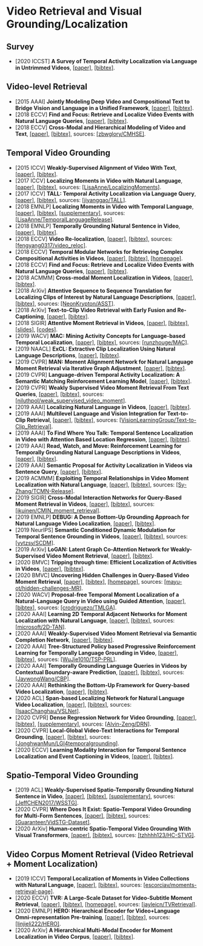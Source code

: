 # Video Retrieval and Visual Grounding/Localization

## Survey
- [2020 ICCST] **A Survey of Temporal Activity Localization via Language in Untrimmed Videos**, [[paper]](/Documents/Papers/A%20Survey%20of%20Temporal%20Activity%20Localization%20via%20Language%20in%20Untrimmed%20Videos.pdf), [[bibtex]](/Bibtex/A%20Survey%20of%20Temporal%20Activity%20Localization%20via%20Language%20in%20Untrimmed%20Videos.bib).

## Video-level Retrieval
- [2015 AAAI] **Jointly Modeling Deep Video and Compositional Text to Bridge Vision and Language in a Unified Framework**, [[paper]](https://web.eecs.umich.edu/~jjcorso/pubs/xu_corso_AAAI2015_v2t.pdf), [[bibtex]](/Bibtex/Jointly%20Modeling%20Deep%20Video%20and%20Compositional%20Text%20to%20Bridge%20Vision%20and%20Language%20in%20a%20Unified%20Framework.bib).
- [2018 ECCV] **Find and Focus: Retrieve and Localize Video Events with Natural Language Queries**, [[paper]](http://openaccess.thecvf.com/content_ECCV_2018/papers/Dian_SHAO_Find_and_Focus_ECCV_2018_paper.pdf), [[bibtex]](/Bibtex/Find%20and%20Focus%20-%20Retrieve%20and%20Localize%20Video%20Events%20with%20Natural%20Language%20Queries.bib).
- [2018 ECCV] **Cross-Modal and Hierarchical Modeling of Video and Text**, [[paper]](https://www.ecva.net/papers/eccv_2018/papers_ECCV/papers/Bowen_Zhang_Cross-Modal_and_Hierarchical_ECCV_2018_paper.pdf), [[bibtex]](/Bibtex/Cross-Modal%20and%20Hierarchical%20Modeling%20of%20Video%20and%20Text.bib), sources: [[zbwglory/CMHSE]](https://github.com/zbwglory/CMHSE).

## Temporal Video Grounding
- [2015 ICCV] **Weakly-Supervised Alignment of Video With Text**, [[paper]](https://www.cv-foundation.org/openaccess/content_iccv_2015/papers/Bojanowski_Weakly-Supervised_Alignment_of_ICCV_2015_paper.pdf), [[bibtex]](/Bibtex/Weakly-Supervised%20Alignment%20of%20Video%20With%20Text.bib).
- [2017 ICCV] **Localizing Moments in Video with Natural Language**, [[paper]](https://arxiv.org/pdf/1708.01641.pdf), [[bibtex]](/Bibtex/Localizing%20Moments%20in%20Video%20with%20Natural%20Language.bib), sources: [[LisaAnne/LocalizingMoments]](https://github.com/LisaAnne/LocalizingMoments).
- [2017 ICCV] **TALL: Temporal Activity Localization via Language Query**, [[paper]](http://openaccess.thecvf.com/content_ICCV_2017/papers/Gao_TALL_Temporal_Activity_ICCV_2017_paper.pdf), [[bibtex]](/Bibtex/TALL%20-%20Temporal%20Activity%20Localization%20via%20Language%20Query.bib), sources: [[jiyanggao/TALL]](https://github.com/jiyanggao/TALL).
- [2018 EMNLP] **Localizing Moments in Video with Temporal Language**, [[paper]](https://www.aclweb.org/anthology/D18-1168.pdf), [[bibtex]](/Bibtex/Localizing%20Moments%20in%20Video%20with%20Temporal%20Language.bib), [[supplementary]](https://www.aclweb.org/anthology/attachments/D18-1168.Attachment.pdf), sources: [[LisaAnne/TemporalLanguageRelease]](https://github.com/LisaAnne/TemporalLanguageRelease).
- [2018 EMNLP] **Temporally Grounding Natural Sentence in Video**, [[paper]](https://www.aclweb.org/anthology/D18-1015.pdf), [[bibtex]](/Bibtex/Temporally%20Grounding%20Natural%20Sentence%20in%20Video.bib).
- [2018 ECCV] **Video Re-localization**, [[paper]](http://openaccess.thecvf.com/content_ECCV_2018/papers/Yang_Feng_Video_Re-localization_via_ECCV_2018_paper.pdf), [[bibtex]](/Bibtex/Video%20Re-localization.bib), sources: [[fengyang0317/video_reloc]](https://github.com/fengyang0317/video_reloc).
- [2018 ECCV] **Temporal Modular Networks for Retrieving Complex Compositional Activities in Videos**, [[paper]](http://openaccess.thecvf.com/content_ECCV_2018/papers/Bingbin_Liu_Temporal_Modular_Networks_ECCV_2018_paper.pdf), [[bibtex]](/Bibtex/Temporal%20Modular%20Networks%20for%20Retrieving%20Complex%20Compositional%20Activities%20in%20Videos.bib), [[homepage]](https://clarabing.github.io/tmn/).
- [2018 ECCV] **Find and Focus: Retrieve and Localize Video Events with Natural Language Queries**, [[paper]](http://openaccess.thecvf.com/content_ECCV_2018/papers/Dian_SHAO_Find_and_Focus_ECCV_2018_paper.pdf), [[bibtex]](/Bibtex/Find%20and%20Focus%20-%20Retrieve%20and%20Localize%20Video%20Events%20with%20Natural%20Language%20Queries.bib).
- [2018 ACMMM] **Cross-modal Moment Localization in Videos**, [[paper]](https://liqiangnie.github.io/paper/p843-liu.pdf), [[bibtex]](/Bibtex/Cross-modal%20Moment%20Localization%20in%20Videos.bib).
- [2018 ArXiv] **Attentive Sequence to Sequence Translation for Localizing Clips of Interest by Natural Language Descriptions**, [[paper]](https://arxiv.org/pdf/1808.08803.pdf), [[bibtex]](/Bibtex/Attentive%20Sequence%20to%20Sequence%20Translation%20for%20Localizing%20Clips%20of%20Interest%20by%20Natural%20Language%20Descriptions.bib), sources: [[NeonKrypton/ASST]](https://github.com/NeonKrypton/ASST).
- [2018 ArXiv] **Text-to-Clip Video Retrieval with Early Fusion and Re-Captioning**, [[paper]](http://cs-people.bu.edu/hxu/arxiv-version-Text-to-Clip.pdf), [[bibtex]](/Bibtex/Text-to-Clip%20Video%20Retrieval%20with%20Early%20Fusion%20and%20Re-Captioning.bib).
- [2018 SIGIR] **Attentive Moment Retrieval in Videos**, [[paper]](http://staff.ustc.edu.cn/~hexn/papers/sigir18-video-retrieval.pdf), [[bibtex]](/Bibtex/Attentive%20Moment%20Retrieval%20in%20Videos.bib), [[slides]](https://pdfs.semanticscholar.org/5dc8/f69ad9404ed9e8d2318dca19f4eb534440a5.pdf), [[codes]](https://sigir2018.wixsite.com/acrn).
- [2019 WACV] **MAC: Mining Activity Concepts for Language-based Temporal Localization**, [[paper]](https://arxiv.org/pdf/1811.08925.pdf), [[bibtex]](/Bibtex/MAC%20-%20Mining%20Activity%20Concepts%20for%20Language-based%20Temporal%20Localization.bib), sources: [[runzhouge/MAC]](https://github.com/runzhouge/MAC).
- [2019 NAACL] **ExCL: Extractive Clip Localization Using Natural Language Descriptions**, [[paper]](https://www.aclweb.org/anthology/N19-1198.pdf), [[bibtex]](/Bibtex/ExCL%20-%20Extractive%20Clip%20Localization%20Using%20Natural%20Language%20Descriptions.bib).
- [2019 CVPR] **MAN: Moment Alignment Network for Natural Language Moment Retrieval via Iterative Graph Adjustment**, [[paper]](http://openaccess.thecvf.com/content_CVPR_2019/papers/Zhang_MAN_Moment_Alignment_Network_for_Natural_Language_Moment_Retrieval_via_CVPR_2019_paper.pdf), [[bibtex]](/Bibtex/MAN%20-%20Moment%20Alignment%20Network%20for%20Natural%20Language%20Moment%20Retrieval%20via%20Iterative%20Graph%20Adjustment.bib).
- [2019 CVPR] **Language-driven Temporal Activity Localization: A Semantic Matching Reinforcement Learning Model**, [[paper]](http://openaccess.thecvf.com/content_CVPR_2019/papers/Wang_Language-Driven_Temporal_Activity_Localization_A_Semantic_Matching_Reinforcement_Learning_Model_CVPR_2019_paper.pdf), [[bibtex]](/Bibtex/Language-driven%20Temporal%20Activity%20Localization%20-%20A%20Semantic%20Matching%20Reinforcement%20Learning%20Model.bib).
- [2019 CVPR] **Weakly Supervised Video Moment Retrieval From Text Queries**, [[paper]](http://openaccess.thecvf.com/content_CVPR_2019/papers/Mithun_Weakly_Supervised_Video_Moment_Retrieval_From_Text_Queries_CVPR_2019_paper.pdf), [[bibtex]](/Bibtex/Weakly%20Supervised%20Video%20Moment%20Retrieval%20From%20Text%20Queries.bib), sources: [[niluthpol/weak_supervised_video_moment]](https://github.com/niluthpol/weak_supervised_video_moment).
- [2019 AAAI] **Localizing Natural Language in Videos**, [[paper]](http://forestlinma.com/welcome_files/Jingyuan_Chen_Localizing_Natural_Language_In_Videos_AAAI_2019.pdf), [[bibtex]](/Bibtex/Localizing%20Natural%20Language%20in%20Videos.bib).
- [2019 AAAI] **Multilevel Language and Vision Integration for Text-to-Clip Retrieval**, [[paper]](https://arxiv.org/pdf/1804.05113.pdf), [[bibtex]](/Bibtex/Multilevel%20Language%20and%20Vision%20Integration%20for%20Text-to-Clip%20Retrieval.bib), sources: [[VisionLearningGroup/Text-to-Clip_Retrieval]](https://github.com/VisionLearningGroup/Text-to-Clip_Retrieval).
- [2019 AAAI] **To Find Where You Talk: Temporal Sentence Localization in Video with Attention Based Location Regression**, [[paper]](https://arxiv.org/pdf/1804.07014.pdf), [[bibtex]](/Bibtex/To%20Find%20Where%20You%20Talk%20-%20Temporal%20Sentence%20Localization%20in%20Video%20with%20Attention%20Based%20Location%20Regression.bib).
- [2019 AAAI] **Read, Watch, and Move: Reinforcement Learning for Temporally Grounding Natural Language Descriptions in Videos**, [[paper]](https://arxiv.org/pdf/1901.06829.pdf), [[bibtex]](/Bibtex/Read%20Watch%20and%20Move%20-%20Reinforcement%20Learning%20for%20Temporally%20Grounding%20Natural%20Language%20Descriptions%20in%20Videos.bib).
- [2019 AAAI] **Semantic Proposal for Activity Localization in Videos via Sentence Query**, [[paper]](https://pdfs.semanticscholar.org/8548/d5a93869a5a4c808f5e81742f59f848c718c.pdf?_ga=2.88458585.398432507.1574674952-963912669.1574674952), [[bibtex]](/Bibtex/Semantic%20Proposal%20for%20Activity%20Localization%20in%20Videos%20via%20Sentence%20Query.bib).
- [2019 ACMMM] **Exploiting Temporal Relationships in Video Moment Localization with Natural Language**, [[paper]](https://arxiv.org/pdf/1908.03846.pdf), [[bibtex]](/Bibtex/Exploiting%20Temporal%20Relationships%20in%20Video%20Moment%20Localization%20with%20Natural%20Language.bib), sources: [[Sy-Zhang/TCMN-Release]](https://github.com/Sy-Zhang/TCMN-Release).
- [2019 SIGIR] **Cross-Modal Interaction Networks for Query-Based Moment Retrieval in Videos**, [[paper]](https://arxiv.org/pdf/1906.02497.pdf), [[bibtex]](/Bibtex/Cross-Modal%20Interaction%20Networks%20for%20Query-Based%20Moment%20Retrieval%20in%20Videos.bib), sources: [[ikuinen/CMIN_moment_retrieval]](https://github.com/ikuinen/CMIN_moment_retrieval).
- [2019 EMNLP] **DEBUG: A Dense Bottom-Up Grounding Approach for Natural Language Video Localization**, [[paper]](https://www.aclweb.org/anthology/D19-1518.pdf), [[bibtex]](/Bibtex/DEBUG%20-%20A%20Dense%20Bottom-Up%20Grounding%20Approach%20for%20Natural%20Language%20Video%20Localization.bib).
- [2019 NeurIPS] **Semantic Conditioned Dynamic Modulation for Temporal Sentence Grounding in Videos**, [[paper]](https://papers.nips.cc/paper/8344-semantic-conditioned-dynamic-modulation-for-temporal-sentence-grounding-in-videos.pdf), [[bibtex]](/Bibtex/Semantic%20Conditioned%20Dynamic%20Modulation%20for%20Temporal%20Sentence%20Grounding%20in%20Videos.bib), sources: [[yytzsy/SCDM]](https://github.com/yytzsy/SCDM).
- [2019 ArXiv] **LoGAN: Latent Graph Co-Attention Network for Weakly-Supervised Video Moment Retrieval**, [[paper]](https://arxiv.org/pdf/1909.13784.pdf), [[bibtex]](/Bibtex/LoGAN.bib).
- [2020 BMVC] **Tripping through time: Efficient Localization of Activities in Videos**, [[paper]](https://arxiv.org/pdf/1904.09936.pdf), [[bibtex]](/Bibtex/Tripping%20through%20time%20-%20Efficient%20Localization%20of%20Activities%20in%20Videos.bib).
- [2020 BMVC] **Uncovering Hidden Challenges in Query-Based Video Moment Retrieval**, [[paper]](https://www.bmvc2020-conference.com/assets/papers/0306.pdf), [[bibtex]](/Bibtex/Uncovering%20Hidden%20Challenges%20in%20Query-Based%20Video%20Moment%20Retrieval.bib), [[homepage]](https://www.bmvc2020-conference.com/conference/papers/paper_0306.html), sources: [[mayu-ot/hidden-challenges-MR]](https://github.com/mayu-ot/hidden-challenges-MR).
- [2020 WACV] **Proposal-free Temporal Moment Localization of a Natural-Language Query in Video using Guided Attention**, [[paper]](http://openaccess.thecvf.com/content_WACV_2020/papers/Rodriguez_Proposal-free_Temporal_Moment_Localization_of_a_Natural-Language_Query_in_Video_WACV_2020_paper.pdf), [[bibtex]](/Bibtex/Proposal-free%20Temporal%20Moment%20Localization%20of%20a%20Natural-Language%20Query%20in%20Video%20using%20Guided%20Attention.bib), sources: [[crodriguezo/TMLGA]](https://github.com/crodriguezo/TMLGA).
- [2020 AAAI] **Learning 2D Temporal Adjacent Networks for Moment Localization with Natural Language**, [[paper]](https://arxiv.org/pdf/1912.03590.pdf), [[bibtex]](/Bibtex/Learning%202D%20Temporal%20Adjacent%20Networks%20for%20Moment%20Localization%20with%20Natural%20Language.bib), sources: [[microsoft/2D-TAN]](https://github.com/microsoft/2D-TAN).
- [2020 AAAI] **Weakly-Supervised Video Moment Retrieval via Semantic Completion Network**, [[paper]](https://arxiv.org/pdf/1911.08199.pdf), [[bibtex]](/Bibtex/Weakly-Supervised%20Video%20Moment%20Retrieval%20via%20Semantic%20Completion%20Network.bib).
- [2020 AAAI] **Tree-Structured Policy based Progressive Reinforcement Learning for Temporally Language Grounding in Video**, [[paper]](https://arxiv.org/pdf/2001.06680.pdf), [[bibtex]](/Bibtex/Tree-Structured%20Policy%20based%20Progressive%20Reinforcement%20Learning%20for%20Temporally%20Language%20Grounding%20in%20Video.bib), sources: [[WuJie1010/TSP-PRL]](https://github.com/WuJie1010/TSP-PRL).
- [2020 AAAI] **Temporally Grounding Language Queries in Videos by Contextual Boundary-aware Prediction**, [[paper]](https://arxiv.org/pdf/1909.05010.pdf), [[bibtex]](/Bibtex/Temporally%20Grounding%20Language%20Queries%20in%20Videos%20by%20Contextual%20Boundary-aware%20Prediction.bib), sources: [[JaywongWang/CBP]](https://github.com/JaywongWang/CBP).
- [2020 AAAI] **Rethinking the Bottom-Up Framework for Query-based Video Localization**, [[paper]](https://zjuchenlong.github.io/papers/AAAI_2020.pdf), [[bibtex]](/Bibtex/Rethinking%20the%20Bottom-Up%20Framework%20for%20Query-based%20Video%20Localization.bib).
- [2020 ACL] **Span-based Localizing Network for Natural Language Video Localization**, [[paper]](https://www.aclweb.org/anthology/2020.acl-main.585.pdf), [[bibtex]](https://www.aclweb.org/anthology/2020.acl-main.585.bib), sources: [[IsaacChanghau/VSLNet]](https://github.com/IsaacChanghau/VSLNet).
- [2020 CVPR] **Dense Regression Network for Video Grounding**, [[paper]](https://openaccess.thecvf.com/content_CVPR_2020/papers/Zeng_Dense_Regression_Network_for_Video_Grounding_CVPR_2020_paper.pdf), [[bibtex]](/Bibtex/Dense%20Regression%20Network%20for%20Video%20Grounding.bib), [[supplementary]](https://openaccess.thecvf.com/content_CVPR_2020/supplemental/Zeng_Dense_Regression_Network_CVPR_2020_supplemental.pdf), sources: [[Alvin-Zeng/DRN]](https://github.com/Alvin-Zeng/DRN).
- [2020 CVPR] **Local-Global Video-Text Interactions for Temporal Grounding**, [[paper]](https://openaccess.thecvf.com/content_CVPR_2020/papers/Mun_Local-Global_Video-Text_Interactions_for_Temporal_Grounding_CVPR_2020_paper.pdf), [[bibtex]](/Bibtex/Local-Global%20Video-Text%20Interactions%20for%20Temporal%20Grounding.bib), sources: [[JonghwanMun/LGI4temporalgrounding]](https://github.com/JonghwanMun/LGI4temporalgrounding).
- [2020 ECCV] **Learning Modality Interaction for Temporal Sentence Localization and Event Captioning in Videos**, [[paper]](http://www.ecva.net/papers/eccv_2020/papers_ECCV/papers/123490324.pdf), [[bibtex]](/Bibtex/Learning%20Modality%20Interaction%20for%20Temporal%20Sentence%20Localization%20and%20Event%20Captioning%20in%20Videos.bib).

## Spatio-Temporal Video Grounding
- [2019 ACL] **Weakly-Supervised Spatio-Temporally Grounding Natural Sentence in Video**, [[paper]](https://www.aclweb.org/anthology/P19-1183.pdf), [[bibtex]](/Bibtex/Weakly-Supervised%20Spatio-Temporally%20Grounding%20Natural%20Sentence%20in%20Video.bib), [[supplementary]](https://www.aclweb.org/anthology/attachments/P19-1183.Supplementary.pdf), sources: [[JeffCHEN2017/WSSTG]](https://github.com/JeffCHEN2017/WSSTG).
- [2020 CVPR] **Where Does It Exist: Spatio-Temporal Video Grounding for Multi-Form Sentences**, [[paper]](https://openaccess.thecvf.com/content_CVPR_2020/papers/Zhang_Where_Does_It_Exist_Spatio-Temporal_Video_Grounding_for_Multi-Form_Sentences_CVPR_2020_paper.pdf), [[bibtex]](/Bibtex/Where%20Does%20It%20Exist.bib), sources: [[Guaranteer/VidSTG-Dataset]](https://github.com/Guaranteer/VidSTG-Dataset).
- [2020 ArXiv] **Human-centric Spatio-Temporal Video Grounding With Visual Transformers**, [[paper]](https://arxiv.org/pdf/2011.05049.pdf), [[bibtex]](/Bibtex/Human-centric%20Spatio-Temporal%20Video%20Grounding%20With%20Visual%20Transformers.bib), sources: [[tzhhhh123/HC-STVG]](https://github.com/tzhhhh123/HC-STVG).

## Video Corpus Moment Retrieval (Video Retrieval + Moment Localization)
- [2019 ICCV] **Temporal Localization of Moments in Video Collections with Natural Language**, [[paper]](https://arxiv.org/pdf/1907.12763.pdf), [[bibtex]](/Bibtex/Temporal%20Localization%20of%20Moments%20in%20Video%20Collections%20with%20Natural%20Language.bib), sources: [[escorciav/moments-retrieval-page]](https://github.com/escorciav/moments-retrieval-page).
- [2020 ECCV] **TVR: A Large-Scale Dataset for Video-Subtitle Moment Retrieval**, [[paper]](https://arxiv.org/pdf/2001.09099.pdf), [[bibtex]](/Bibtex/TVR%20-%20A%20Large-Scale%20Dataset%20for%20Video-Subtitle%20Moment%20Retrieval.bib), [[homepage]](https://tvr.cs.unc.edu), sources: [[jayleicn/TVRetrieval]](https://github.com/jayleicn/TVRetrieval).
- [2020 EMNLP] **HERO: Hierarchical Encoder for Video+Language Omni-representation Pre-training**, [[paper]](https://www.aclweb.org/anthology/2020.emnlp-main.161.pdf), [[bibtex]](https://www.aclweb.org/anthology/2020.emnlp-main.161.bib), sources: [[linjieli222/HERO]](https://github.com/linjieli222/HERO).
- [2020 ArXiv] **A Hierarchical Multi-Modal Encoder for Moment Localization in Video Corpus**, [[paper]](https://arxiv.org/pdf/2011.09046.pdf), [[bibtex]](/Bibtex/A%20Hierarchical%20Multi-Modal%20Encoder%20for%20Moment%20Localization%20in%20Video%20Corpus.bib).